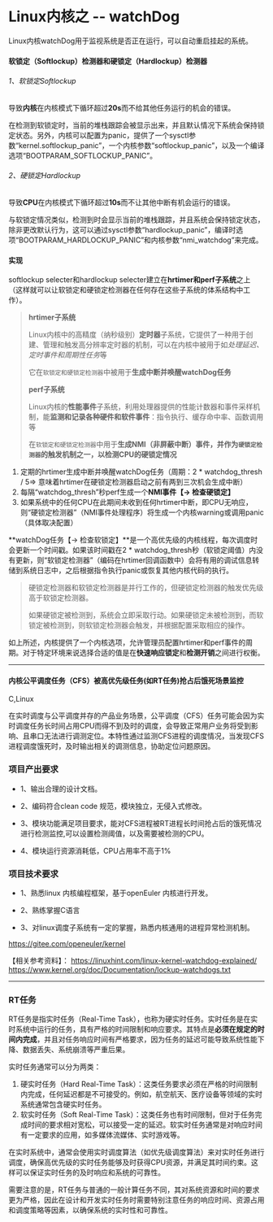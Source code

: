 # Linux内核之 -- watchDog



Linux内核watchDog用于监视系统是否正在运行，可以自动重启挂起的系统。



#### 软锁定（Softlockup）检测器和硬锁定（Hardlockup）检测器

###### 1、软锁定Softlockup

导致**内核**在内核模式下循环超过**20s**而不给其他任务运行的机会的错误。

在检测到软锁定时，当前的堆栈跟踪会被显示出来，并且默认情况下系统会保持锁定状态。另外，内核可以配置为panic，提供了一个sysctl参数“kernel.softlockup_panic”，一个内核参数“softlockup_panic”，以及一个编译选项“BOOTPARAM_SOFTLOCKUP_PANIC”。



###### 2、硬锁定Hardlockup

导致**CPU**在内核模式下循环超过**10s**而不让其他中断有机会运行的错误。

与软锁定情况类似，检测到时会显示当前的堆栈跟踪，并且系统会保持锁定状态，除非更改默认行为，这可以通过sysctl参数“hardlockup_panic”，编译时选项“BOOTPARAM_HARDLOCKUP_PANIC”和内核参数“nmi_watchdog”来完成。



#### 实现

softlockup selecter和hardlockup selecter建立在**hrtimer和perf子系统**之上（这样就可以让软锁定和硬锁定检测器在任何存在这些子系统的体系结构中工作）。

> **hrtimer子系统**
>
> Linux内核中的高精度（纳秒级别）**定时器**子系统，它提供了一种用于创建、管理和触发高分辨率定时器的机制，可以在内核中被用于如*处理延迟、定时事件和周期性任务*等
>
> 它在`软锁定和硬锁定检测器`中被用于**生成中断并唤醒watchDog任务**
>
> **perf子系统**
>
> Linux内核的**性能事件**子系统，利用处理器提供的性能计数器和事件采样机制，能**监测和记录各种硬件和软件事件**：指令执行、缓存命中率、函数调用等
>
> 在`软锁定和硬锁定检测器`中用于**生成NMI（非屏蔽中断）事件，并作为`硬锁定检测器`的触发机制之一，以检测CPU的硬锁定情况**



1. 定期的hrtimer生成中断并唤醒watchDog任务（周期：2 * watchdog_thresh / 5=> 意味着hrtimer在硬锁定检测器启动之前有两到三次机会生成中断）
2. 每隔“watchdog_thresh”秒perf生成一个**NMI事件【-> 检查硬锁定】**
3. 如果系统中的任何CPU在此期间未收到任何hrtimer中断，即CPU无响应，则“硬锁定检测器”（NMI事件处理程序）将生成一个内核warning或调用panic（具体取决配置）

**watchDog任务【-> 检查软锁定】**是一个高优先级的内核线程，每次调度时会更新一个时间戳。如果该时间戳在2 * watchdog_thresh秒（软锁定阈值）内没有更新，则“软锁定检测器”（编码在hrtimer回调函数中）会将有用的调试信息转储到系统日志中，之后根据指令执行panic或恢复其他内核代码的执行。

> 硬锁定检测器和软锁定检测器是并行工作的，但硬锁定检测器的触发优先级高于软锁定检测器。
>
> 如果硬锁定被检测到，系统会立即采取行动。如果硬锁定未被检测到，而软锁定被检测到，则软锁定检测器会触发，并根据配置采取相应的操作。



如上所述，内核提供了一个内核选项，允许管理员配置hrtimer和perf事件的周期。对于特定环境来说选择合适的值是在**快速响应锁定**和**检测开销**之间进行权衡。





------





#### 内核公平调度任务（CFS）被高优先级任务(如RT任务)抢占后饿死场景监控

C,Linux

在实时调度与公平调度并存的产品业务场景，公平调度（CFS）任务可能会因为实时调度任务长时间占用CPU而得不到及时的调度，会导致正常用户业务将受到影响、且串口无法进行调测定位。本特性通过监测CFS进程的调度情况，当发现CFS进程调度饿死时，及时输出相关的调测信息，协助定位问题原因。



### 项目产出要求

- 1、输出合理的设计文档。

- 2、编码符合clean code 规范，模块独立，无侵入式修改。

- 3、模块功能满足项目要求，能对CFS进程被RT进程长时间抢占后的饿死情况进行检测监控,可以设置检测阈值，以及需要被检测的CPU。

- 4、模块运行资源消耗低，CPU占用率不高于1%



### 项目技术要求

- 1、熟悉linux 内核编程框架，基于openEuler 内核进行开发。

- 2、熟练掌握C语言

- 3、对linux调度子系统有一定的掌握，熟悉内核通用的进程异常检测机制。



https://gitee.com/openeuler/kernel

【相关参考资料】：
https://linuxhint.com/linux-kernel-watchdog-explained/
https://www.kernel.org/doc/Documentation/lockup-watchdogs.txt





------





### RT任务

RT任务是指实时任务（Real-Time Task），也称为硬实时任务。实时任务是在实时系统中运行的任务，具有严格的时间限制和响应要求。其特点是**必须在规定的时间内完成**，并且对任务响应时间有严格要求，因为任务的延迟可能导致系统性能下降、数据丢失、系统崩溃等严重后果。

实时任务通常可以分为两类：

1. 硬实时任务（Hard Real-Time Task）：这类任务要求必须在严格的时间限制内完成，任何延迟都是不可接受的。例如，航空航天、医疗设备等领域的实时系统通常包含硬实时任务。
2. 软实时任务（Soft Real-Time Task）：这类任务也有时间限制，但对于任务完成时间的要求相对宽松，可以接受一定的延迟。软实时任务通常是对响应时间有一定要求的应用，如多媒体流媒体、实时游戏等。

在实时系统中，通常会使用实时调度算法（如优先级调度算法）来对实时任务进行调度，确保高优先级的实时任务能够及时获得CPU资源，并满足其时间约束。这样可以保证实时任务的及时响应和系统的可靠性。

需要注意的是，RT任务与普通的一般计算任务不同，其对系统资源和时间的要求更为严格，因此在设计和开发实时任务时需要特别注意任务的响应时间、资源占用和调度策略等因素，以确保系统的实时性和可靠性。

